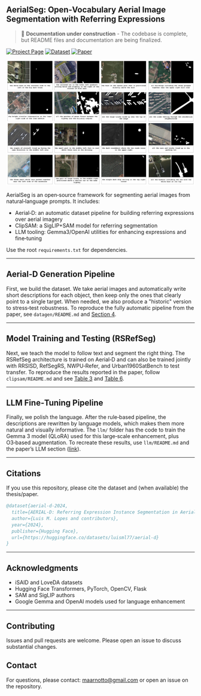 ## AerialSeg: Open‑Vocabulary Aerial Image Segmentation with Referring Expressions

> 📝 **Documentation under construction** - The codebase is complete, but README files and documentation are being finalized.

[![Project Page](https://img.shields.io/badge/Project%20Page-visit-blue)](https://luispl77.github.io/aerialseg)
[![Dataset](https://img.shields.io/badge/Dataset-HuggingFace-orange)](https://huggingface.co/datasets/luisml77/aerial-d)
[![Paper](https://img.shields.io/badge/Paper-Coming%20Soon-lightgrey)](#)

![AerialSeg dataset example](docs/dataset.png)

AerialSeg is an open‑source framework for segmenting aerial images from natural‑language prompts. It includes:
- Aerial‑D: an automatic dataset pipeline for building referring expressions over aerial imagery
- ClipSAM: a SigLIP+SAM model for referring segmentation
- LLM tooling: Gemma3/OpenAI utilities for enhancing expressions and fine‑tuning

Use the root `requirements.txt` for dependencies.

---

## Aerial‑D Generation Pipeline
First, we build the dataset. We take aerial images and automatically write short descriptions for each object, then keep only the ones that clearly point to a single target. When needed, we also produce a "historic" version to stress‑test robustness. To reproduce the fully automatic pipeline from the paper, see `datagen/README.md` and [Section 4](https://luispl77.github.io/aerialseg#section-4).

---

## Model Training and Testing (RSRefSeg)
Next, we teach the model to follow text and segment the right thing. The RSRefSeg architecture is trained on Aerial‑D and can also be trained jointly with RRSISD, RefSegRS, NWPU‑Refer, and Urban1960SatBench to test transfer. To reproduce the results reported in the paper, follow `clipsam/README.md` and see [Table 3](https://luispl77.github.io/aerialseg#table-3) and [Table 6](https://luispl77.github.io/aerialseg#table-6).

---

## LLM Fine‑Tuning Pipeline
Finally, we polish the language. After the rule‑based pipeline, the descriptions are rewritten by language models, which makes them more natural and visually informative. The `llm/` folder has the code to train the Gemma 3 model (QLoRA) used for this large‑scale enhancement, plus O3‑based augmentation. To recreate these results, use `llm/README.md` and the paper’s LLM section ([link](https://luispl77.github.io/aerialseg#llm-finetuning)).

---

## Citations
If you use this repository, please cite the dataset and (when available) the thesis/paper.

```bibtex
@dataset{aerial-d-2024,
  title={AERIAL-D: Referring Expression Instance Segmentation in Aerial Imagery},
  author={Luis M. Lopes and contributors},
  year={2024},
  publisher={Hugging Face},
  url={https://huggingface.co/datasets/luisml77/aerial-d}
}
```

---

## Acknowledgments
- iSAID and LoveDA datasets
- Hugging Face Transformers, PyTorch, OpenCV, Flask
- SAM and SigLIP authors
- Google Gemma and OpenAI models used for language enhancement

---

## Contributing
Issues and pull requests are welcome. Please open an issue to discuss substantial changes.

## Contact
For questions, please contact: [maarnotto@gmail.com](mailto:maarnotto@gmail.com) or open an issue on the repository.
